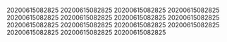 20200615082825
20200615082825
20200615082825
20200615082825
20200615082825
20200615082825
20200615082825
20200615082825
20200615082825
20200615082825
20200615082825
20200615082825
20200615082825
20200615082825
20200615082825
